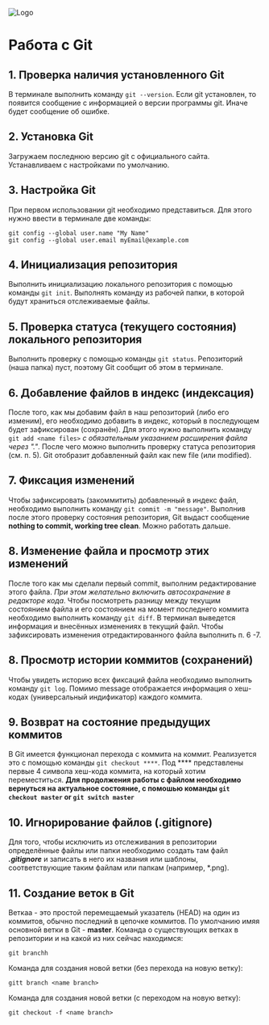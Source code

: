 ![Logo](Git-Logo-1788C.png)
# Работа с Git
## 1. Проверка наличия установленного Git
В терминале выполнить команду `git --version`.
Если git установлен, то появится сообщение с информацией о версии программы git. Иначе будет сообщение об ошибке.
## 2. Установка Git
Загружаем последнюю версию git с официального сайта. Устанавливаем с настройками по умолчанию.
## 3. Настройка Git
При первом использовании git необходимо представиться. Для этого нужно ввести в терминале две команды:
```
git config --global user.name "My Name" 
git config --global user.email myEmail@example.com
```
## 4. Инициализация репозитория
Выполнить инициализацию локального репозитория с помощью команды `git init`. Выполнять команду из рабочей папки, в которой будут храниться отслеживаемые файлы.
## 5. Проверка статуса (текущего состояния) локального репозитория
Выполнить проверку с помощью команды `git status`. Репозиторий (наша папка) пуст, поэтому Git сообщит об этом в терминале.
## 6. Добавление файлов в индекс (индексация)
После того, как мы добавим файл в наш репозиторий (либо его изменим), его необходимо добавить в индекс, который в последующем будет зафиксирован (сохранён). Для этого нужно выполнить команду `git add <name files>` _с обязательным указанием расширения файла через "."_. После чего можно выполнить проверку статуса репозитория (см. п. 5). Git отобразит добавленный файл как new file (или modified).
## 7. Фиксация изменений
Чтобы зафиксировать (закоммитить) добавленный в индекс файл, необходимо выполнить команду `git commit -m "message"`. Выполнив после этого проверку состояния репозитория, Git выдаст сообщение **nothing to commit, working tree clean**. Можно работать дальше.
## 8. Изменение файла и просмотр этих изменений
После того как мы сделали первый commit, выполним редактирование этого файла. *При этом желательно включить автосохранение в редакторе кода*. Чтобы посмотреть разницу между текущим состоянием файла и его состоянием на момент последнего коммита необходимо выполнить команду `git diff`. В терминал выведется информация и внесённых изменениях в текущий файл. Чтобы зафиксировать изменения отредактированного файла выполнить п. 6 -7.
## 8. Просмотр истории коммитов (сохранений)
Чтобы увидеть историю всех фиксаций файла необходимо выполнить команду `git log`. Помимо message отображается информация о хеш-кодах (универсальный индификатор) каждого коммита.
## 9. Возврат на состояние предыдущих коммитов
В Git имеется функционал перехода с коммита на коммит. Реализуется это с помощью команды `git checkout ****`. Под **** представлены первые 4 символа хеш-кода коммита, на который хотим переместиться. **Для продолжения работы с файлом необходимо вернуться на актуальное состояние, с помошью команды `git checkout master` or `git switch master`**
## 10. Игнорирование файлов (.gitignore)
Для того, чтобы исключить из отслеживания в репозитории определённые файлы или папки необходимо создать там файл ***.gitignore*** и записать в него их названия или шаблоны, соответствующие таким файлам или папкам (например, *.png).
## 11. Создание веток в Git
Веткаа - это простой перемещаемый указатель (HEAD) на один из коммитов, обычно последний в цепочке коммитов.
По умолчанию имяя основной ветки в Git - **master**.
Команда о существующих ветках в репозитории и на какой из них сейчас находимся:
```
git branchh
```
Команда для создания новой ветки (без перехода на новую ветку):
```
gitt branch <name branch>
```
Команда для создания новой ветки (с переходом на новую ветку):
```
git checkout -f <name branch>
```
